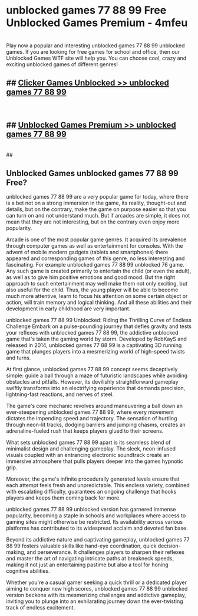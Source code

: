 # unblocked games 77 88 99  Free Unblocked Games Premium - 4mfeu <br>
<br>
Play now a popular and interesting unblocked games 77 88 99 unblocked games. If you are looking for free games for school and office, then our Unblocked Games WTF site will help you. You can choose cool, crazy and exciting unblocked games of different genres!


## ##  [Clicker Games Unblocked >> unblocked games 77 88 99](http://freeplayer.one?title=unblocked_games_77_88_99&ref=UGames)
  <br>

##  ## [Unblocked Games Premium >> unblocked games 77 88 99](http://freeplayer.one?title=unblocked_games_77_88_99&ref=UGames)
  <br>
  ##



## Unblocked Games unblocked games 77 88 99 Free?

unblocked games 77 88 99 are a very popular game for today, where there is a bet not on a strong immersion in the game, its reality, thought-out and details, but on the contrary, make the game on purpose easier so that you can turn on and not understand much. But if arcades are simple, it does not mean that they are not interesting, but on the contrary even enjoy more popularity.

Arcade is one of the most popular game genres. It acquired its prevalence through computer games as well as entertainment for consoles. With the advent of mobile modern gadgets (tablets and smartphones) there appeared and corresponding games of this genre, no less interesting and fascinating. For example unblocked games 77 88 99 unblocked 76 game. Any such game is created primarily to entertain the child (or even the adult), as well as to give him positive emotions and good mood. But the right approach to such entertainment may well make them not only exciting, but also useful for the child. Thus, the young player will be able to become much more attentive, learn to focus his attention on some certain object or action, will train memory and logical thinking. And all these abilities and their development in early childhood are very important.

unblocked games 77 88 99 Unblocked: Riding the Thrilling Curve of Endless Challenge
Embark on a pulse-pounding journey that defies gravity and tests your reflexes with unblocked games 77 88 99, the addictive unblocked game that's taken the gaming world by storm. Developed by RobKayS and released in 2014, unblocked games 77 88 99 is a captivating 3D running game that plunges players into a mesmerizing world of high-speed twists and turns.

At first glance, unblocked games 77 88 99 concept seems deceptively simple: guide a ball through a maze of futuristic landscapes while avoiding obstacles and pitfalls. However, its devilishly straightforward gameplay swiftly transforms into an electrifying experience that demands precision, lightning-fast reactions, and nerves of steel.

The game's core mechanic revolves around maneuvering a ball down an ever-steepening unblocked games 77 88 99, where every movement dictates the impending speed and trajectory. The sensation of hurtling through neon-lit tracks, dodging barriers and jumping chasms, creates an adrenaline-fueled rush that keeps players glued to their screens.

What sets unblocked games 77 88 99 apart is its seamless blend of minimalist design and challenging gameplay. The sleek, neon-infused visuals coupled with an entrancing electronic soundtrack create an immersive atmosphere that pulls players deeper into the games hypnotic grip.

Moreover, the game's infinite procedurally generated levels ensure that each attempt feels fresh and unpredictable. This endless variety, combined with escalating difficulty, guarantees an ongoing challenge that hooks players and keeps them coming back for more.

unblocked games 77 88 99 unblocked version has garnered immense popularity, becoming a staple in schools and workplaces where access to gaming sites might otherwise be restricted. Its availability across various platforms has contributed to its widespread acclaim and devoted fan base.

Beyond its addictive nature and captivating gameplay, unblocked games 77 88 99 fosters valuable skills like hand-eye coordination, quick decision-making, and perseverance. It challenges players to sharpen their reflexes and master the art of navigating intricate paths at breakneck speeds, making it not just an entertaining pastime but also a tool for honing cognitive abilities.

Whether you're a casual gamer seeking a quick thrill or a dedicated player aiming to conquer new high scores, unblocked games 77 88 99 unblocked version beckons with its mesmerizing challenges and addictive gameplay, inviting you to plunge into an exhilarating journey down the ever-twisting track of endless excitement.